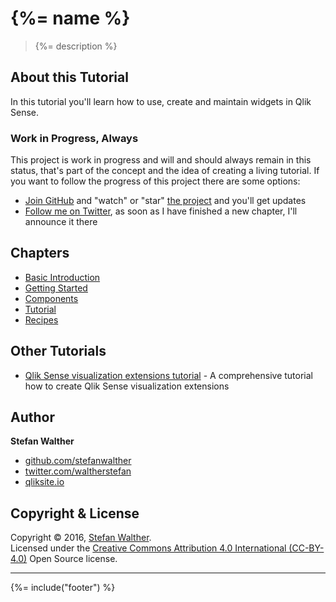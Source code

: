 # {%= name %}
> {%= description %}

## About this Tutorial

In this tutorial you'll learn how to use, create and maintain widgets in Qlik Sense.

### Work in Progress, Always

This project is work in progress and will and should always remain in this status, that's part of the concept and the idea of creating a living tutorial. 
If you want to follow the progress of this project there are some options:

* [Join GitHub](https://github.com/join) and "watch" or "star" [the project](http://github.com/stefanwalther/widget-tutorial) and you'll get updates
* [Follow me on Twitter](http://twitter.com/waltherstefan), as soon as I have finished a new chapter, I'll announce it there

## Chapters

- [Basic Introduction](http://qliksite.io/tutorials/qliksense-widgets-tutorial/)
- [Getting Started](http://qliksite.io/tutorials/qliksense-widgets-tutorial/)
- [Components](http://qliksite.io/tutorials/qliksense-widgets-tutorial/)
- [Tutorial](http://qliksite.io/tutorials/qliksense-widgets-tutorial/)
- [Recipes](http://qliksite.io/tutorials/qliksense-widgets-tutorial/)


## Other Tutorials

- [Qlik Sense visualization extensions tutorial](https://github.com/stefanwalther/qliksense-extension-tutorial) - A comprehensive tutorial how to create Qlik Sense visualization extensions

## Author

**Stefan Walther**

* [github.com/stefanwalther](https://github.com/stefanwalther)
* [twitter.com/waltherstefan](http://twitter.com/waltherstefan)
* [qliksite.io](http://qliksite.io)

## Copyright & License
Copyright © 2016, [Stefan Walther](https://github.com/stefanwalther).  
Licensed under the [Creative Commons Attribution 4.0 International (CC-BY-4.0)](https://creativecommons.org/licenses/by/4.0/) Open Source license.

***

{%= include("footer") %}
